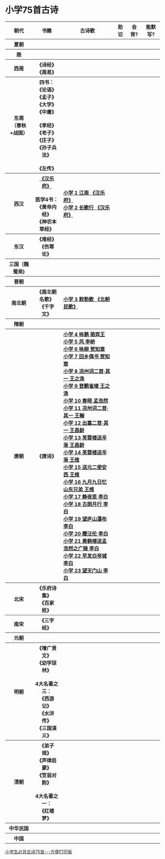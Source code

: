 
# 小学75首古诗

<table>
    <tr>
        <th>朝代</th>
        <th>书籍</th>
        <th>古诗歌</th>
        <th>助记</th>
        <th>会背?</th>
        <th>能默写?</th>
    </tr>
    <tr>
        <th>夏朝</th> <!朝代>
        <th></th> <!书籍>
        <th></th> <!古诗歌>
        <th></th> <!助记视频、图片>
        <th></th> <!会背了?>
        <th></th>  <!能默写了?>      
    </tr>
    <tr>
        <th>商</th> <!朝代>
        <th></th> <!书籍>
        <th></th> <!古诗歌>
        <th></th> <!助记视频、图片>
        <th></th> <!会背了?>
        <th></th>  <!能默写了?>            
    </tr> 
    <tr>
        <th>西周</th> <!朝代>
        <th>《诗经》<br>《周易》</th> <!书籍>
        <th align="left">
        </th> <!古诗歌>
        <th></th> <!助记视频、图片>
        <th></th> <!会背了?>
        <th></th>  <!能默写了?>            
    </tr>   
    <tr>
        <th>东周<br>（春秋+战国）</th> <!朝代>
        <th >
            四书：<br>
            《论语》<br>《孟子》<br>
            《大学》<br>《中庸》<br><br>
            《孝经》<br>《老子》<br>
            《庄子》<br>《孙子兵法》<br><br>  
            《左传》<br>
        </th> <!书籍>
        <th  align="left">
        </th> <!古诗歌>
        <th></th> <!助记视频、图片>
        <th></th> <!会背了?>
        <th></th>  <!能默写了?>            
    </tr>  
    <tr>
        <th>西汉</th> <!朝代>
        <th>
            <a href = "https://baike.baidu.com/item/%E6%B1%89%E4%B9%90%E5%BA%9C/291597">《汉乐府》</a><br><br>
            医学4书：<br>
            《黄帝内经》<br>《神农本草经》<br>
        </th> <!书籍>
        <th align="left">
            <a href = "https://baike.baidu.com/item/%E6%B1%9F%E5%8D%97/10633535">小学 1 江南 《汉乐府》 </a> <br>
            <a href = "https://www.gushiwen.org/GuShiWen_ab18ab0a9c.aspx">小学 2 长歌行 《汉乐府》 </a> <br>
        </th> <!古诗歌>
        <th></th> <!助记视频、图片>
        <th></th> <!会背了?>
        <th></th>  <!能默写了?>            
    </tr>   
    <tr>
        <th>东汉</th> <!朝代>
        <th>
            《难经》<br>《伤寒论》<br>
        </th> <!书籍>
        <th></th> <!古诗歌>
        <th></th> <!助记视频、图片>
        <th></th> <!会背了?>
        <th></th>  <!能默写了?>            
    </tr>  
    <tr>
        <th>三国（魏蜀吴)</th> <!朝代>
        <th></th> <!书籍>
        <th align="left">
        </th> <!古诗歌>
        <th></th> <!助记视频、图片>
        <th></th> <!会背了?>
        <th></th>  <!能默写了?>            
    </tr>   
    <tr>
        <th>晋朝</th> <!朝代>
        <th></th> <!书籍>
        <th align="left">
        </th> <!古诗歌>
        <th></th> <!助记视频、图片>
        <th></th> <!会背了?>
        <th></th>  <!能默写了?>            
    </tr>  
    <tr>
        <th>南北朝</th> <!朝代>
        <th>
            《南北朝名歌》<br>
            《千字文》<br>
        </th> <!书籍>
        <th align="left">
            <a href = "https://so.gushiwen.org/shiwenv_f996111bff75.aspx">小学 3 敕勒歌 《北朝民歌》</a> <br>
        </th> <!古诗歌>
        <th></th> <!助记视频、图片>
        <th></th> <!会背了?>
        <th></th>  <!能默写了?>            
    </tr>   
    <tr>
        <th>隋朝</th> <!朝代>
        <th></th> <!书籍>
        <th></th> <!古诗歌>
        <th></th> <!助记视频、图片>
        <th></th> <!会背了?>
        <th></th>  <!能默写了?>            
    </tr>   
    <tr>
        <th>唐朝</th> <!朝代>
        <th>
            《唐诗》<br>
        </th> <!书籍>
        <th align="left">
            <a href = "https://so.gushiwen.org/shiwenv_eeb3869b6242.aspx">小学 4 咏鹅 骆宾王</a> <br>
            <a href = "https://so.gushiwen.org/shiwenv_8bc9e1cc2b8f.aspx">小学 5 风 李峤</a> <br>
            <a href = "https://so.gushiwen.org/shiwenv_9936770100ef.aspx">小学 6 咏柳 贺知章</a> <br>
            <a href = "https://so.gushiwen.org/shiwenv_b132fee5c4d1.aspx">小学 7 回乡偶书 贺知章</a> <br>
            <a href = "https://so.gushiwen.org/shiwenv_3963afd966bc.aspx">小学 8 凉州词二首·其一 王之涣</a> <br>
            <a href = "https://so.gushiwen.org/shiwenv_c90ff9ea5a71.aspx">小学 9 登鹳雀楼 王之涣</a> <br>
            <a href = "https://so.gushiwen.org/shiwenv_ccee5691ba93.aspx">小学 10 春晓 孟浩然</a> <br>
            <a href = "https://so.gushiwen.org/shiwenv_9312f5349cd7.aspx">小学 11 凉州词二首·其一 王翰</a> <br>
            <a href = "https://so.gushiwen.org/shiwenv_b9e14c6e09aa.aspx">小学 12 出塞二首·其一 王昌龄</a> <br>
            <a href = "https://so.gushiwen.org/shiwenv_f433a64dd504.aspx">小学 13 芙蓉楼送辛渐 王昌龄</a> <br>
            <a href = "https://so.gushiwen.org/shiwenv_e9b1a8b4def0.aspx">小学 14 芙蓉楼送辛渐 王维</a> <br>
            <a href = "https://www.gushiwen.org/GuShiWen_aff9d6f4ad.aspx">小学 15 送元二使安西 王维</a> <br>
            <a href = "https://so.gushiwen.org/shiwenv_d75a706935de.aspx">小学 16 九月九日忆山东兄弟 王维</a> <br>
            <a href = "https://so.gushiwen.org/shiwenv_c35a60c1a8e2.aspx">小学 17 静夜思 李白</a> <br>
            <a href = "https://so.gushiwen.org/shiwenv_04c68a9b161e.aspx">小学 18 古朗月行 李白</a> <br>
            <a href = "https://so.gushiwen.org/shiwenv_62802abab937.aspx">小学 19 望庐山瀑布 李白</a> <br>
            <a href = "https://so.gushiwen.org/shiwenv_ca9eaf40a6ce.aspx">小学 20 赠汪伦 李白</a> <br>
            <a href = "https://so.gushiwen.org/shiwenv_d3f231047aef.aspx">小学 21 黄鹤楼送孟浩然之广陵 李白</a> <br>
            <a href = "https://so.gushiwen.org/shiwenv_0f81015a040c.aspx">小学 22 早发白帝城 李白</a> <br>
            <a href = "https://so.gushiwen.org/shiwenv_97e6296bfb8d.aspx">小学 23 望天门山 李白</a> <br>
        </th> <!古诗歌>
        <th></th> <!助记视频、图片>
        <th></th> <!会背了?>
        <th></th>  <!能默写了?>            
    </tr>  
    <tr>
        <th>北宋</th> <!朝代>
        <th>
            《乐府诗集》<br>
            《百家姓》<br>
        </th> <!书籍>
        <th align="left">
        </th> <!古诗歌>
        <th>
        </th> <!助记视频、图片>
        <th></th> <!会背了?>
        <th></th>  <!能默写了?>            
    </tr>     
    <tr>
        <th>南宋</th> <!朝代>
        <th>
            《三字经》<br>
        </th> <!书籍>
        <th align="left">
        </th> <!古诗歌>
        <th></th> <!助记视频、图片>
        <th></th> <!会背了?>
        <th></th>  <!能默写了?>            
    </tr>  
    <tr>
        <th>元朝</th> <!朝代>
        <th></th> <!书籍>
        <th align="left">
        </th> <!古诗歌>
        <th></th> <!助记视频、图片>
        <th></th> <!会背了?>
        <th></th>  <!能默写了?>            
    </tr>    
    <tr>
        <th>明朝</th> <!朝代>
        <th>
            《增广贤文》<br>《幼学琼林》<br> <br>   
            4大名著之三：<br>
            《西游记》<br>《水浒传》<br>
            《三国演义》<br>   
        </th> <!书籍>
        <th align="left">
        </th> <!古诗歌>
        <th></th> <!助记视频、图片>
        <th></th> <!会背了?>
        <th></th>  <!能默写了?>            
    </tr>   
    <tr>
        <th>清朝</th> <!朝代>
        <th>
            《弟子规》<br>《声律启蒙》<br> 《笠翁对韵》<br><br>
            4大名著之一：<br>
            《红楼梦》<br>
        </th> <!书籍>
        <th  align="left">
        </th> <!古诗歌>
        <th></th> <!助记视频、图片>
        <th></th> <!会背了?>
        <th></th>  <!能默写了?>            
    </tr>    
    <tr>
        <th>中华民国</th> <!朝代>
        <th></th> <!书籍>
        <th></th> <!古诗歌>
        <th></th> <!助记视频、图片>
        <th></th> <!会背了?>
        <th></th>  <!能默写了?>            
    </tr>   
    <tr>
        <th>中国</th> <!朝代>
        <th></th> <!书籍>
        <th></th> <!古诗歌>
        <th></th> <!助记视频、图片>
        <th></th> <!会背了?>
        <th></th>  <!能默写了?>            
    </tr>      
</table>

[小学生必背古诗75首---方便打印版](https://wenku.baidu.com/view/619e94f477a20029bd64783e0912a21614797f14.html)<br>
